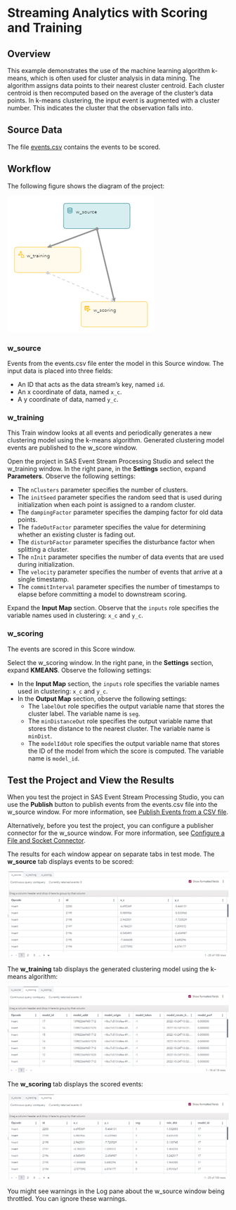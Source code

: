 # Streaming Analytics with Scoring and Training
## Overview
This example demonstrates the use of the machine learning algorithm k-means, which is often used for cluster analysis in data mining. The algorithm assigns data points to their nearest cluster centroid. Each cluster centroid is then recomputed based on the average of the cluster’s data points. In k-means clustering, the input event is augmented with a cluster number. This indicates the cluster that the observation falls into.

## Source Data
The file [events.csv](events.csv) contains the events to be scored.

## Workflow
The following figure shows the diagram of the project:

![Diagram of the project](img/analytics_kmeans_diagram.png "Diagram of the project")

### w_source

Events from the events.csv file enter the model in this Source window. The input data is placed into three fields: 
- An ID that acts as the data stream’s key, named `id`.
- An x coordinate of data, named `x_c`.
- A y coordinate of data, named `y_c`.

### w_training

This Train window looks at all events and periodically generates a new clustering model using the k-means algorithm. Generated clustering model events are published to the w_score window.

Open the project in SAS Event Stream Processing Studio and select the w_training window. In the right pane, in the **Settings** section, expand **Parameters**. Observe the following settings:
- The `nClusters` parameter specifies the number of clusters.
- The `initSeed` parameter specifies the random seed that is used during initialization when each point is assigned to a random cluster.
- The `dampingFactor` parameter specifies the damping factor for old data points.
- The `fadeOutFactor` parameter specifies the value for determining whether an existing cluster is fading out.
- The `disturbFactor` parameter specifies the disturbance factor when splitting a cluster.
- The `nInit` parameter specifies the number of data events that are used during initialization.
- The `velocity` parameter specifies the number of events that arrive at a single timestamp.
- The `commitInterval` parameter specifies the number of timestamps to elapse before committing a model to downstream scoring.

Expand the **Input Map** section. Observe that the `inputs` role specifies the variable names used in clustering: `x_c` and `y_c`.

### w_scoring

The events are scored in this Score window.

Select the w_scoring window. In the right pane, in the **Settings** section, expand **KMEANS**. Observe the following settings:
- In the **Input Map** section, the `inputs` role specifies the variable names used in clustering: `x_c` and `y_c`.
- In the **Output Map** section, observe the following settings:
  - The `labelOut` role specifies the output variable name that stores the cluster label. The variable name is `seg`. 
  - The `minDistanceOut` role specifies the output variable name that stores the distance to the nearest cluster. The variable name is `minDist`. 
  - The `modelIdOut` role specifies the output variable name that stores the ID of the model from which the score is computed. The variable name is `model_id`.

## Test the Project and View the Results

When you test the project in SAS Event Stream Processing Studio, you can use the **Publish** button to publish events from the events.csv file into the w_source window. For more information, see [Publish Events from a CSV file](https://go.documentation.sas.com/doc/en/espcdc/default/espstudio/p124n2fohetwqzn109gsdel6o1cj.htm).

Alternatively, before you test the project, you can configure a publisher connector for the w_source window. For more information, see [Configure a File and Socket Connector](https://go.documentation.sas.com/doc/en/espcdc/default/espstudio/n0esv2n0cbbpgcn1r281krr1iv6q.htm#n0y87cwr7q5vo6n1qlfcey182vt6).

The results for each window appear on separate tabs in test mode. The **w_source** tab displays events to be scored:

![Results for the w_source tab](img/w_source.png "Results for the w_source tab")

The **w_training** tab displays the generated clustering model using the k-means algorithm:

![Results for the w_training tab](img/w_training.png "Results for the w_training tab")

The **w_scoring** tab displays the scored events:

![Results for the w_scoring tab](img/w_scoring.png "Results for the w_scoring tab")

You might see warnings in the Log pane about the w_source window being throttled. You can ignore these warnings.
